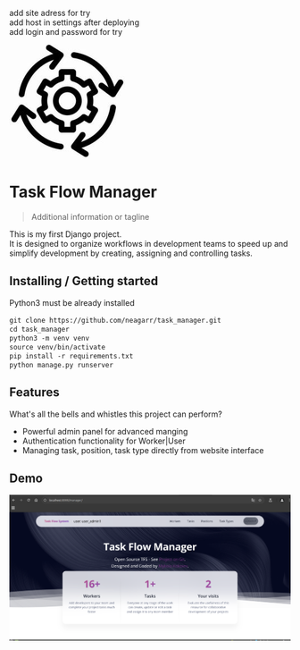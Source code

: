 add site adress for try <br>
add host in settings after deploying <br>
add login and password for try

![Logo of the project](/static/assets/img/favicon.png)

# Task Flow Manager
> Additional information or tagline

This is my first Django project.<br>
It is designed to organize workflows in development teams to speed up and simplify development by creating, assigning and controlling tasks.

## Installing / Getting started

Python3 must be already installed

```shell
git clone https://github.com/neagarr/task_manager.git
cd task_manager
python3 -m venv venv
source venv/bin/activate
pip install -r requirements.txt
python manage.py runserver
```
## Features

What's all the bells and whistles this project can perform?
* Powerful admin panel for advanced manging
* Authentication functionality for Worker|User
* Managing task, position, task type directly from website interface

## Demo
![demo of the project](demo.png)
